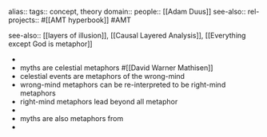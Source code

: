 alias::
tags:: concept, theory
domain::
people:: [[Adam Duus]]
see-also::
rel-projects:: #[[AMT hyperbook]] #AMT

see-also:: [[layers of illusion]], [[Causal Layered Analysis]], [[Everything except God is metaphor]]

-
- myths are celestial metaphors #[[David Warner Mathisen]]
- celestial events are metaphors of the wrong-mind
- wrong-mind metaphors can be re-interpreted to be right-mind metaphors
- right-mind metaphors lead beyond all metaphor
-
- myths are also metaphors from
-

